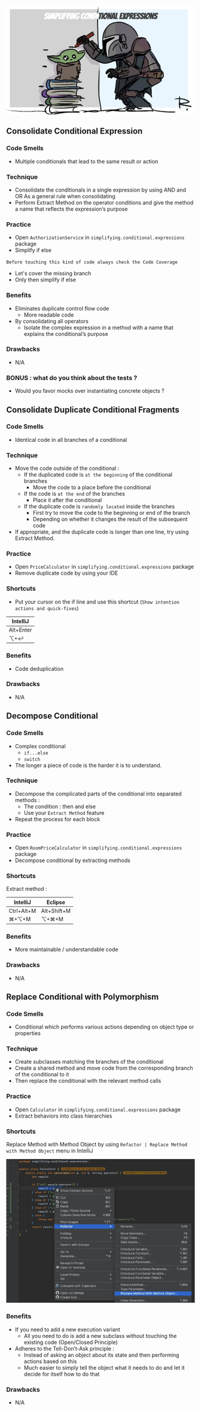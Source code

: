 ![refactoring-journey](img/4-simplifying-conditional-expressions.webp)

## Consolidate Conditional Expression
### Code Smells
* Multiple conditionals that lead to the same result or action

### Technique
* Consolidate the conditionals in a single expression by using AND and OR As a general rule when consolidating
* Perform Extract Method on the operator conditions and give the method a name that reflects the expression’s purpose

### Practice
* Open `AuthorizationService` in `simplifying.conditional.expressions` package
* Simplify if else

`Before touching this kind of code always check the Code Coverage`
* Let's cover the missing branch
* Only then simplify if else

### Benefits
* Eliminates duplicate control flow code
    * More readable code  
* By consolidating all operators
    * Isolate the complex expression in a method with a name that explains the conditional’s purpose

### Drawbacks
* N/A

### BONUS : what do you think about the tests ?  
* Would you favor mocks over instantiating concrete objects ?

## Consolidate Duplicate Conditional Fragments
### Code Smells
* Identical code in all branches of a conditional

### Technique
* Move the code outside of the conditional :
    * If the duplicated code is `at the beginning` of the conditional branches
        * Move the code to a place before the conditional
    * If the code is `at the end` of the branches
        * Place it after the conditional
    * If the duplicate code is `randomly located`  inside the branches
        * First try to move the code to the beginning or end of the branch
        * Depending on whether it changes the result of the subsequent code
* If appropriate, and the duplicate code is longer than one line, try using Extract Method.

### Practice
* Open `PriceCalculator` in `simplifying.conditional.expressions` package
* Remove duplicate code by using your IDE

### Shortcuts
* Put your cursor on the if line and use this shortcut (`Show intention actions and quick-fixes`)

| IntelliJ |
|---|
| Alt+Enter |
| ⌥+↩ |

### Benefits
* Code deduplication

### Drawbacks
* N/A

## Decompose Conditional
### Code Smells
* Complex conditional 
    * `if...else`
    * `switch`
* The longer a piece of code is the harder it is to understand.

### Technique
* Decompose the complicated parts of the conditional into separated methods :
    * The condition : then and else
    * Use your `Extract Method` feature
* Repeat the process for each block

### Practice
* Open `RoomPriceCalculator` in `simplifying.conditional.expressions` package
* Decompose conditional by extracting methods

### Shortcuts
Extract method :

| IntelliJ | Eclipse |
|---|---|
| Ctrl+Alt+M | Alt+Shift+M |
| ⌘+⌥+M | ⌥+⌘+M |

### Benefits
* More maintainable / understandable code

### Drawbacks
* N/A

## Replace Conditional with Polymorphism
### Code Smells
* Conditional which performs various actions depending on object type or properties

### Technique
* Create subclasses matching the branches of the conditional
* Create a shared method and move code from the corresponding branch of the conditional to it
* Then replace the conditional with the relevant method calls

### Practice
* Open `Calculator` in `simplifying.conditional.expressions` package
* Extract behaviors into class hierarchies

### Shortcuts
Replace Method with Method Object by using `Refactor | Replace Method with Method Object` menu in IntelliJ

![Replace Method with Method Object](img/extract-method-object.webp)

### Benefits
* If you need to add a new execution variant
    * All you need to do is add a new subclass without touching the existing code (Open/Closed Principle)
* Adheres to the Tell-Don’t-Ask principle :
    * Instead of asking an object about its state and then performing actions based on this
    * Much easier to simply tell the object what it needs to do and let it decide for itself how to do that

### Drawbacks
* N/A